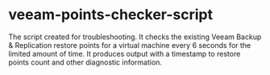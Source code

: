 # veeam-points-checker-script

The script created for troubleshooting. 
It checks the existing Veeam Backup & Replication restore points for a virtual machine every 6 seconds for the limited amount of time.
It produces output with a timestamp to restore points count and other diagnostic information.